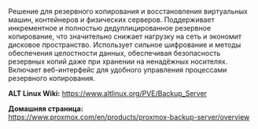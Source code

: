 Решение для резервного копирования и восстановления виртуальных машин, контейнеров и физических серверов.
Поддерживает инкрементное и полностью дедуплицированное резервное копирование,
что значительно снижает нагрузку на сеть и экономит дисковое пространство.
Использует сильное шифрование и методы обеспечения целостности данных,
обеспечивая безопасность резервных копий даже при хранении на ненадёжных носителях.
Включает веб-интерфейс для удобного управления процессами резервного копирования.

**ALT Linux Wiki:** <https://www.altlinux.org/PVE/Backup_Server>

**Домашняя страница:**  
<https://www.proxmox.com/en/products/proxmox-backup-server/overview>
